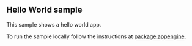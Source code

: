 Hello World sample
------------------------------
This sample shows a hello world app.

To run the sample locally follow the instructions at
[package:appengine](https://github.com/dart-lang/appengine/blob/master/README.md).
